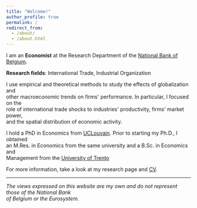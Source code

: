 ```yaml
---
title: "Welcome!"
author_profile: true
permalink: /
redirect_from: 
  - /about/
  - /about.html
---
```


I am an **Economist** at the Research Department of the [National Bank of Belgium](https://www.nbb.be/en).

**Research fields**: International Trade, Industrial Organization

I use empirical and theoretical methods to study the effects of globalization and <br/> 
other macroeconomic trends on firms' performance. In particular, I focused on the <br/> 
role of  international trade shocks to industries' productivity, firms' market power, <br/> 
and the spatial distribution of economic activity.

I hold a PhD in Economics from [UCLouvain](https://www.uclouvain.be/en). Prior to starting my Ph.D., I obtained <br/> 
an M.Res. in Economics from the same university and a B.Sc. in Economics and <br/> 
Management from the [University of Trento](https://www.unitn.it/en)

For more information, take a look at my research page and [CV](files/CV.pdf).

---

*The views expressed on this website are my own and do not represent those of the National Bank<br/> 
of Belgium or the Eurosystem.*
